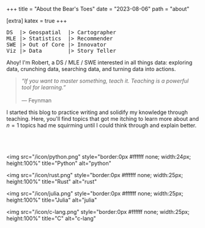 +++
title = "About the Bear's Toes"
date = "2023-08-06"
path = "about"

[extra]
katex = true
+++

<p style="font-family: Fira Code, monospace; text-align: left;">
DS  &nbsp;|> Geospatial                               &nbsp;|> Cartographer <br>
MLE       |> Statistics                               &nbsp;|> Recommender  <br>
SWE       |> Out of Core                                    |> Innovator    <br>
Viz       |> Data &nbsp;&nbsp;&nbsp;&nbsp;&nbsp;&nbsp;&nbsp;|> Story Teller <br>
</p>

Ahoy! I'm Robert, a DS / MLE / SWE interested in all things data:
exploring data, crunching data, searching data, and turning data into actions.

> _“If you want to master something, teach it. Teaching is a powerful tool for learning.”_ \
> \
> ― Feynman

I started this blog to practice writing and solidify my knowledge through teaching.  Here, you'll find topics that
got me itching to learn more about and $n=1$ topics had me squirming until I could think through and explain better.


<br><br><br>
<img
    src="/icon/python.png"
    style="border:0px #ffffff none; width:24px; height:100%"
    title="Python"
    alt="python"
>
<img
    src="/icon/rust.png"
    style="border:0px #ffffff none; width:25px; height:100%"
    title="Rust"
    alt="rust"
>
<img
    src="/icon/julia.png"
    style="border:0px #ffffff none; width:25px; height:100%"
    title="Julia"
    alt="julia"
>
<img
    src="/icon/c-lang.png"
    style="border:0px #ffffff none; width:25px; height:100%"
    title="C"
    alt="c-lang"
>
